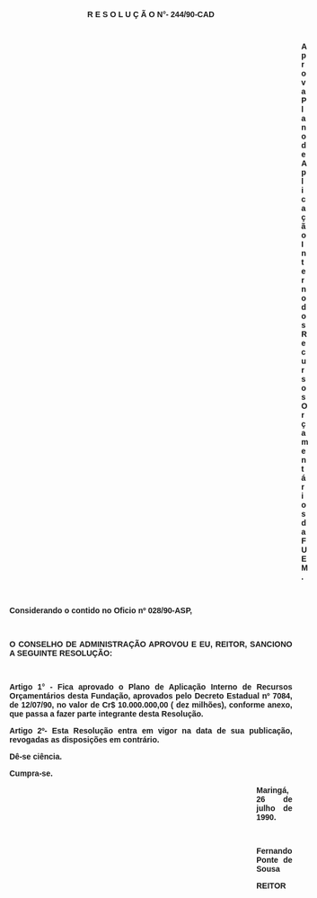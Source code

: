 <BODY>

<B><FONT FACE="Arial"><P ALIGN="CENTER">R E S O L U &Ccedil; &Atilde; O  N°- 244/90-CAD</P>
<P ALIGN="CENTER"></P>
<SUP><P ALIGN="JUSTIFY">&nbsp;</P><DIR>
<DIR>
<DIR>
<DIR>
<DIR>
<DIR>
<DIR>
<DIR>
<DIR>
<DIR>
<DIR>
<DIR>
<DIR>

</SUP><P ALIGN="JUSTIFY">Aprova Plano de Aplica&ccedil;&atilde;o Interno dos Recursos Or&ccedil;ament&aacute;rios da FUEM.</P>
</B><P ALIGN="JUSTIFY"></P>
<P ALIGN="JUSTIFY">&nbsp;</P></DIR>
</DIR>
</DIR>
</DIR>
</DIR>
</DIR>
</DIR>
</DIR>
</DIR>
</DIR>
</DIR>
</DIR>
</DIR>

<P ALIGN="JUSTIFY">Considerando o contido no Oficio nº 028/90-ASP,</P>
<P ALIGN="JUSTIFY"></P>
<P ALIGN="JUSTIFY">&nbsp;</P>
<B><P ALIGN="JUSTIFY">O CONSELHO DE ADMINISTRA&Ccedil;&Atilde;O APROVOU E EU, REITOR, SANCIONO A SEGUINTE RESOLU&Ccedil;&Atilde;O:</P>
</B><P ALIGN="JUSTIFY"></P>
<P ALIGN="JUSTIFY">&nbsp;</P>
<P ALIGN="JUSTIFY">Artigo 1° - Fica aprovado o Plano de Aplica&ccedil;&atilde;o Interno de Recursos Or&ccedil;ament&aacute;rios desta Funda&ccedil;&atilde;o, aprovados pelo Decreto Estadual nº 7084, de 12/07/90, no valor de Cr$ 10.000.000,00 ( dez milh&otilde;es), conforme anexo, que passa a fazer parte integrante desta Resolu&ccedil;&atilde;o.</P>
<P ALIGN="JUSTIFY">Artigo 2º- Esta Resolu&ccedil;&atilde;o entra em vigor na data de sua publica&ccedil;&atilde;o<B>, </B>revogadas as disposi&ccedil;&otilde;es em contr&aacute;rio.</P>
<P ALIGN="JUSTIFY">D&ecirc;-se ci&ecirc;ncia.</P>
<P ALIGN="JUSTIFY">Cumpra-se.</P>
<P ALIGN="JUSTIFY"></P><DIR>
<DIR>
<DIR>
<DIR>
<DIR>
<DIR>
<DIR>
<DIR>
<DIR>
<DIR>
<DIR>

<P ALIGN="JUSTIFY">Maring&aacute;, 26 de julho de 1990.</P>
<P ALIGN="JUSTIFY"></P>
<P ALIGN="JUSTIFY">&nbsp;</P>
<P ALIGN="JUSTIFY">Fernando Ponte de Sousa</P>
<P ALIGN="JUSTIFY">REITOR</P>
<P ALIGN="JUSTIFY"></P>
<P ALIGN="JUSTIFY">&nbsp;</P>
<P ALIGN="JUSTIFY">&nbsp;</P></DIR>
</DIR>
</DIR>
</DIR>
</DIR>
</DIR>
</DIR>
</DIR>
</DIR>
</DIR>
</DIR>
</FONT></BODY>
